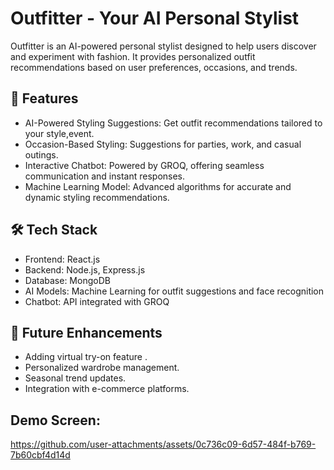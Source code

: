 # Outfitter - Your AI Personal Stylist

Outfitter is an AI-powered personal stylist designed to help users discover and experiment with fashion. It provides personalized outfit recommendations based on user preferences, occasions, and trends.

## 🌟 Features

- AI-Powered Styling Suggestions: Get outfit recommendations tailored to your style,event.
- Occasion-Based Styling: Suggestions for parties, work, and casual outings.
- Interactive Chatbot: Powered by GROQ, offering seamless communication and instant responses.
- Machine Learning Model: Advanced algorithms for accurate and dynamic styling recommendations.

## 🛠️ Tech Stack

- Frontend: React.js
- Backend: Node.js, Express.js
- Database: MongoDB
- AI Models: Machine Learning for outfit suggestions and face recognition
- Chatbot: API integrated with GROQ

## 📌 Future Enhancements

- Adding virtual try-on feature .
- Personalized wardrobe management.
- Seasonal trend updates.
- Integration with e-commerce platforms.

## Demo Screen:

https://github.com/user-attachments/assets/0c736c09-6d57-484f-b769-7b60cbf4d14d












